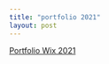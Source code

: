 ```yaml
---
title: "portfolio 2021"
layout: post
---
```


[Portfolio Wix 2021](https://lukekeatinglk03.wixsite.com/website)


